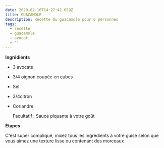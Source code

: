 ```yaml
---
date: 2020-02-16T14:27:42.659Z
title: GUACAMOLE
description: Recette du guacamole pour 6 personnes
tags:
  - recette
  - guacamole
  - avocat
  - ''
---
```

**Ingrédients**

* 3 avocats
* 3/4 oignon coupée en cubes 
* Sel
* 3/4citron
* Coriandre

  Facultatif : Sauce piquante à votre goût

**Étapes**

C'est super compliqué, mixez tous les ingrédients à votre guise selon que vous aimez une texture lisse ou contenant des morceaux
